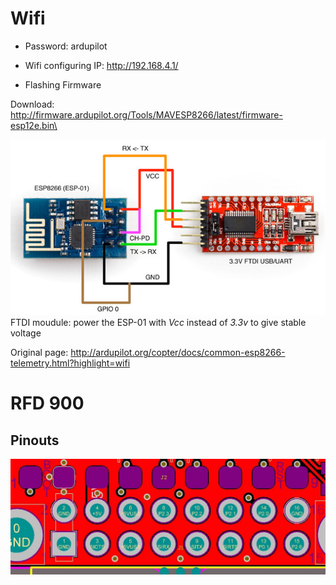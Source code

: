 # Wifi
* Password: ardupilot

* Wifi configuring IP: http://192.168.4.1/

* Flashing Firmware
 
Download: http://firmware.ardupilot.org/Tools/MAVESP8266/latest/firmware-esp12e.bin\

![](https://github.com/Adrian2333/Wifi-RFD900/blob/master/img/esp8266_flashing_ftdi.jpg)
FTDI moudule: power the ESP-01 with *Vcc* instead of *3.3v* to give stable voltage

Original page: http://ardupilot.org/copter/docs/common-esp8266-telemetry.html?highlight=wifi

# RFD 900

## Pinouts
<img src ="https://github.com/Adrian2333/Wifi-RFD900/blob/master/img/RFD900_Physical_pins.jpg">





